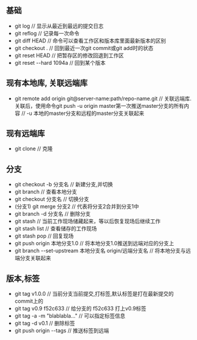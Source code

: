 基础
---
* git log  //  显示从最近到最远的提交日志
* git reflog // 记录每一次命令
* git diff HEAD // 命令可以查看工作区和版本库里面最新版本的区别
* git checkout . // 回到最近一次git commit或git add时的状态
* git reset HEAD // 把暂存区的修改回退到工作区
* git reset --hard 1094a // 回到某个版本

现有本地库, 关联远端库
---
* git remote add origin git@server-name:path/repo-name.git // 关联远端库.
关联后，使用命令git push -u origin master第一次推送master分支的所有内容 // -u 本地的master分支和远程的master分支关联起来

现有远端库
---
* git clone // 克隆

分支
---
* git checkout -b 分支名 // 新建分支,并切换
* git branch // 查看本地分支
* git checkout 分支名 // 切换分支
* (分支1) git merge 分支2 // 代表将分支2合并到分支1中
* git branch -d 分支名 // 删除分支
* git stash // 当前工作现场储藏起来，等以后恢复现场后继续工作
* git stash list // 查看储存的工作现场
* git stash pop // 回复现场
* git push origin 本地分支1.0 // 将本地分支1.0推送到远端对应的分支上
* git branch --set-upstream 本地分支名 origin/远端分支名 // 将本地分支与远端分支关联起来

版本,标签
---
* git tag v1.0.0 // 当前分支当前提交,打标签,默认标签是打在最新提交的commit上的
* git tag v0.9 f52c633 // 给分支的 f52c633 打上v0.9标签
* git tag -a <tagname> -m "blablabla..." // 可以指定标签信息
* git tag -d v0.1 // 删除标签
* git push origin --tags // 推送标签到远端